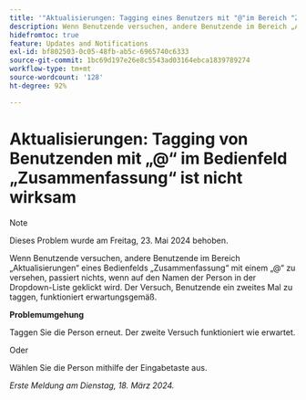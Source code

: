 ```yaml
---
title: '"Aktualisierungen: Tagging eines Benutzers mit "@"im Bereich "Zusammenfassung"ist ineffektiv.'
description: Wenn Benutzende versuchen, andere Benutzende im Bereich „Aktualisierungen“ eines Bedienfelds „Zusammenfassung“ mit einem „@“ zu versehen, passiert nichts, wenn auf den Namen der Person in der Dropdown-Liste geklickt wird. Der Versuch, Benutzende ein zweites Mal zu taggen, funktioniert erwartungsgemäß.
hidefromtoc: true
feature: Updates and Notifications
exl-id: bf802503-0c05-48fb-ab5c-6965740c6333
source-git-commit: 1bc69d197e26e8c5543ad03164ebca1839789274
workflow-type: tm+mt
source-wordcount: '128'
ht-degree: 92%

---
```


# Aktualisierungen: Tagging von Benutzenden mit „@“ im Bedienfeld „Zusammenfassung“ ist nicht wirksam

>[!NOTE]
>
>Dieses Problem wurde am Freitag, 23. Mai 2024 behoben.

Wenn Benutzende versuchen, andere Benutzende im Bereich „Aktualisierungen“ eines Bedienfelds „Zusammenfassung“ mit einem „@“ zu versehen, passiert nichts, wenn auf den Namen der Person in der Dropdown-Liste geklickt wird. Der Versuch, Benutzende ein zweites Mal zu taggen, funktioniert erwartungsgemäß.

**Problemumgehung**

Taggen Sie die Person erneut. Der zweite Versuch funktioniert wie erwartet.

Oder

Wählen Sie die Person mithilfe der Eingabetaste aus.

_Erste Meldung am Dienstag, 18. März 2024._
